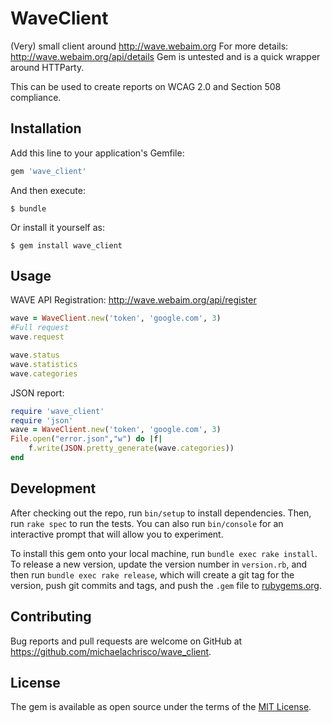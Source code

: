 # WaveClient

(Very) small client around http://wave.webaim.org
For more details: http://wave.webaim.org/api/details
Gem is untested and is a quick wrapper around HTTParty.

This can be used to create reports on WCAG 2.0 and Section 508 compliance.

## Installation

Add this line to your application's Gemfile:

```ruby
gem 'wave_client'
```

And then execute:

    $ bundle

Or install it yourself as:

    $ gem install wave_client

## Usage

WAVE API Registration: http://wave.webaim.org/api/register
```ruby
wave = WaveClient.new('token', 'google.com', 3)
#Full request
wave.request

wave.status
wave.statistics
wave.categories
```

JSON report:
```ruby
require 'wave_client'
require 'json'
wave = WaveClient.new('token', 'google.com', 3)
File.open("error.json","w") do |f|
    f.write(JSON.pretty_generate(wave.categories))
end
```

## Development

After checking out the repo, run `bin/setup` to install dependencies. Then, run `rake spec` to run the tests. You can also run `bin/console` for an interactive prompt that will allow you to experiment.

To install this gem onto your local machine, run `bundle exec rake install`. To release a new version, update the version number in `version.rb`, and then run `bundle exec rake release`, which will create a git tag for the version, push git commits and tags, and push the `.gem` file to [rubygems.org](https://rubygems.org).

## Contributing

Bug reports and pull requests are welcome on GitHub at https://github.com/michaelachrisco/wave_client.


## License

The gem is available as open source under the terms of the [MIT License](http://opensource.org/licenses/MIT).
